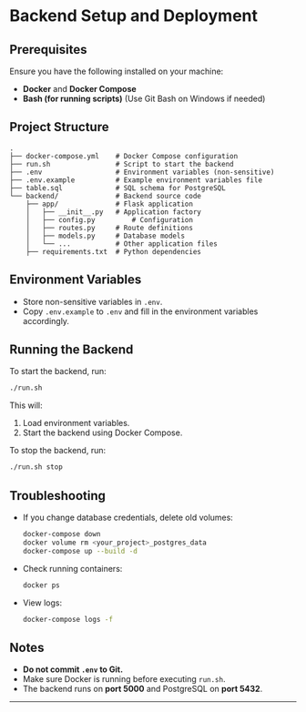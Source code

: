 # Backend Setup and Deployment

## Prerequisites
Ensure you have the following installed on your machine:
- **Docker** and **Docker Compose**
- **Bash (for running scripts)** (Use Git Bash on Windows if needed)

## Project Structure
```
.
├── docker-compose.yml    # Docker Compose configuration
├── run.sh                # Script to start the backend
├── .env                  # Environment variables (non-sensitive)
├── .env.example          # Example environment variables file
├── table.sql             # SQL schema for PostgreSQL
└── backend/              # Backend source code
    ├── app/              # Flask application
    │   ├── __init__.py   # Application factory
    │   ├── config.py         # Configuration
    │   ├── routes.py     # Route definitions
    │   ├── models.py     # Database models
    │   └── ...           # Other application files
    ├── requirements.txt  # Python dependencies
```

## Environment Variables
- Store non-sensitive variables in `.env`.
- Copy `.env.example` to `.env` and fill in the environment variables accordingly.

## Running the Backend
To start the backend, run:
```sh
./run.sh
```
This will:
1. Load environment variables.
2. Start the backend using Docker Compose.

To stop the backend, run:
```sh
./run.sh stop
```

## Troubleshooting
- If you change database credentials, delete old volumes:
  ```sh
  docker-compose down
  docker volume rm <your_project>_postgres_data
  docker-compose up --build -d
  ```
- Check running containers:
  ```sh
  docker ps
  ```
- View logs:
  ```sh
  docker-compose logs -f
  ```

## Notes
- **Do not commit `.env` to Git.**
- Make sure Docker is running before executing `run.sh`.
- The backend runs on **port 5000** and PostgreSQL on **port 5432**.

---